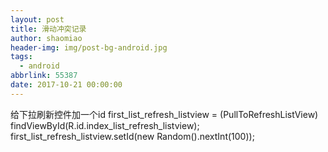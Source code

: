 ```yaml
---
layout: post
title: 滑动冲突记录
author: shaomiao
header-img: img/post-bg-android.jpg
tags:
  - android
abbrlink: 55387
date: 2017-10-21 00:00:00
---
```


给下拉刷新控件加一个id
       first_list_refresh_listview = (PullToRefreshListView)
                findViewById(R.id.index_list_refresh_listview);
        first_list_refresh_listview.setId(new Random().nextInt(100));
